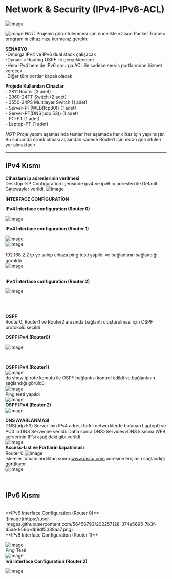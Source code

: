 # Network & Security (IPv4-IPv6-ACL)
![image](https://user-images.githubusercontent.com/56456793/202238101-b8c2980a-4c0c-421a-8e83-8e7c0c0f8d6d.png)


![image](https://user-images.githubusercontent.com/56456793/202238785-fd2c10d4-242f-44c1-a670-c5e444ca907c.png)
*NOT:* Projenin görüntülenmesi için öncelikle «Cisco Packet Tracer» programını cihazınıza kurmanız gerekir. 


**SENARYO**<br>
-Omurga IPv4 ve IPv6 dual stack çalışacak<br>
-Dynamic Routing OSPF ile gerçeklenecek<br>
-Hem IPv4 hem de IPv6 omurga ACL ile sadece servis portlarından hizmet verecek<br>
-Diğer tüm portlar kapalı olacak<br>

**Projede Kullanılan Cihazlar**
<br>- 2811 Router (3 adet)
<br>- 2960-24TT Switch (2 adet)
<br>- 3550-24PS Multilayer Switch (1 adet)
<br>- Server-PT(WEB(tcp80)) (1 adet)
<br>- Server-PT(DNS(udp 53)) (1 adet)
<br>- PC-PT (1 adet)
<br>- Laptop-PT (1 adet)
<br>

*NOT:* Proje yapım aşamasında testler her aşamada her cihaz için yapılmıştır. Bu sunumda örnek olması açısından sadece Router1 için ekran görüntüleri yer almaktadır
<br>

--------------------------------------------------------------------------------------------------------------------------------------------------------------

**IPv4 Kısmı**
--------------

**Cihazlara ip adreslerinin verilmesi**<br>
Desktop->IP Configuration içerisinde ipv4 ve ipv6 ip adresleri ile Default Gatewayler verildi.
![image](https://user-images.githubusercontent.com/56456793/202242102-43a5aefd-5b60-4541-8f19-3d85e4b6d814.png)
<br>

**İNTERFACE CONFİGURATİON**

**IPv4 İnterface configuration (Router 0)**

![image](https://user-images.githubusercontent.com/56456793/202244284-13e545ed-c76d-4e7f-a65c-5109b201cbab.png)

**IPv4 İnterface configuration (Router 1)**

![image](https://user-images.githubusercontent.com/56456793/202244959-7503575e-4aaf-442d-a0de-83fe1b841154.png)
<br>
![image](https://user-images.githubusercontent.com/56456793/202245616-957a3ba5-8b75-4a0c-8f2a-38edf4021f65.png)
<br>
<br>
192.168.2.2 ip ye sahip cihaza ping testi yapıldı ve bağlantının sağlandığı görüldü
<br>
![image](https://user-images.githubusercontent.com/56456793/202245688-6e47c557-1f88-41d8-84ba-bdb73510d4f3.png)
<br>
<br>

**IPv4 İnterface configuration (Router 2)**




![image](https://user-images.githubusercontent.com/56456793/202246352-e6194b90-c3af-4f89-9e68-385715ba48c5.png)

<br>

<br>

**OSPF**
<br>
Router0, Router1 ve Router2 arasında bağlantı oluşturulması için OSPF protokolü seçildi
<br>

**OSPF IPv4 (Router0)**

![image](https://user-images.githubusercontent.com/56456793/202251920-2a54e762-5b9e-4be9-9667-ab610c6652ec.png)

<br>

**OSPF IPv4 (Router1)**
<br>
![image](https://user-images.githubusercontent.com/56456793/202253605-17b32f0c-9d94-4170-8b6e-41546c131414.png)
<br>
do show ip rote komutu ile OSPF bağlantısı kontrol edildi ve bağlantının sağlandığı görüldü
<br>
![image](https://user-images.githubusercontent.com/56456793/202253887-67a42842-bb8d-458e-8e9e-3dd07bf63c02.png)
<br>
Ping testi yapıldı
<br>
![image](https://user-images.githubusercontent.com/56456793/202254099-b0434c20-d13a-4fcc-a759-020ce8a594b4.png)
<br>
**OSPF IPv4 (Router 2)**
<br>
![image](https://user-images.githubusercontent.com/56456793/202254392-d5a92752-6556-404c-90eb-f3a36c5d2306.png)
<br>

**DNS AYARLANMASI**
<br>
DNS(udp 53) Server’ının IPv4 adresi farklı networklerde bulunan Laptop0 ve PC0 ın DNS Serverine verildi. Daha sonra DNS>Services>DNS kısmına WEB serverinin IP’si aşağıdaki gibi verildi
<br>
![image](https://user-images.githubusercontent.com/56456793/202255340-3c26622c-7dc8-450f-b3d5-7e8617e46b85.png)
<br>
**Access-List ve Portların kapatılması**
<br>
Router 0
![image](https://user-images.githubusercontent.com/56456793/202255720-84bb4f03-6228-4977-bf34-63c706bad300.png)
<br>
İşlemler tamamlandıktan sonra www.cisco.com adresine erişimin sağlandığı görülüyor.
<br>
![image](https://user-images.githubusercontent.com/56456793/202256011-934e8f8f-2f5e-48e6-a2b5-58dd771c727f.png)


<br>

**IPv6 Kısmı**
--------------
<br>
**IPv6 Interface Configuration (Router 0)**
<br>
![image](https://user-images.githubusercontent.com/56456793/202257128-374e5695-7b3f-45ae-956b-db9df5338aa7.png)

<br>
**IPv6 Interface Configuration (Router 1)**
<br>

![image](https://user-images.githubusercontent.com/56456793/202257790-427bcf2b-f8b7-4724-8ff6-394545b0552b.png)
<br>
Ping Testi
<br>
![image](https://user-images.githubusercontent.com/56456793/202257902-32422427-0183-4316-a4c3-320a3c312f3c.png)
<br>
**Iv6 Interface Configuration (Router 2)**
<br>

![image](https://user-images.githubusercontent.com/56456793/202258196-d8f06afd-3515-4712-8544-a515eb7592df.png)











